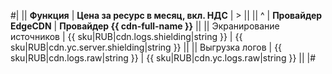 #|
|| **Функция** | **Цена за ресурс в месяц, вкл. НДС** | > ||
|| ^ | **Провайдер EdgeCDN** | **Провайдер {{ cdn-full-name }}** ||
|| Экранирование источников | {{ sku|RUB|cdn.logs.shielding|string }} | {{ sku|RUB|cdn.yc.server.shielding|string }} ||
|| Выгрузка логов | {{ sku|RUB|cdn.logs.raw|string }} | {{ sku|RUB|cdn.yc.logs.raw|string }} ||
|#